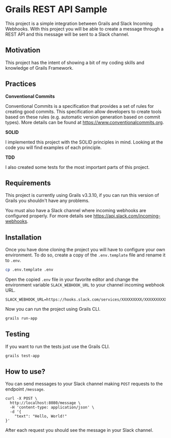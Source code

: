 # Grails REST API Sample

This project is a simple integration between Grails and Slack Incoming Webhooks. With this project you will be able to create a message through a REST API and this message will be sent to a Slack channel.

## Motivation

This project has the intent of showing a bit of my coding skills and knowledge of Grails Framework.

## Practices

**Conventional Commits**

Conventional Commits is a specification that provides a set of rules for creating good commits. This specification allow developers to create tools based on these rules (e.g. automatic version generation based on commit types). More details can be found at https://www.conventionalcommits.org.

**SOLID**

I implemented this project with the SOLID principles in mind. Looking at the code you will find examples of each principle.

**TDD**

I also created some tests for the most important parts of this project.

## Requirements

This project is currently using Grails v3.3.10, if you can run this version of Grails you shouldn't have any problems.

You must also have a Slack channel where incoming webhooks are configured properly. For more details see https://api.slack.com/incoming-webhooks.  

## Installation

Once you have done cloning the project you will have to configure your own environment. To do so, create a copy of the `.env.template` file and rename it to `.env`.

```bash
cp .env.template .env
```

Open the copied `.env` file in your favorite editor and change the environment variable `SLACK_WEBHOOK_URL` to your channel incoming webhook URL.

 
```
SLACK_WEBHOOK_URL=https://hooks.slack.com/services/XXXXXXXXX/XXXXXXXXXXXXXXXXXXXXXXXXXXXXXXXXXX
```

Now you can run the project using Grails CLI.

```bash
grails run-app
```

## Testing

If you want to run the tests just use the Grails CLI.

```bash
grails test-app
```

## How to use?

You can send messages to your Slack channel making `POST` requests to the endpoint `/message`.

```
curl -X POST \
  http://localhost:8080/message \
  -H 'content-type: application/json' \
  -d '{
    "text": "Hello, World!"
}'
```

After each request you should see the message in your Slack channel.
